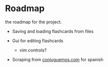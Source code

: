 # Roadmap

the roadmap for the project.

 - Saving and loading flashcards from files

 - Gui for editing flashcards
   - vim controls?

 - Scraping from [conjuguemos.com](http://www.conjuguemos.com) for spanish
 
   

